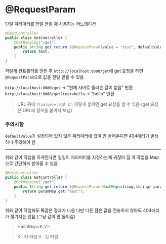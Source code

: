 # @RequestParam

단일 파라미터를 전달 받을 때 사용하는 어노테이션

```java
@RestController
public class GetController {
    @GetMapping("/get")
    public String get_return (@RequestParam(value = "test", defaultValue = "현재 서버로 올라온 값이 없음") String text){
        return text;
    }
}
```

저렇게 컨트롤러를 만든 후 `http://localhost:8080/get`에 get 요청을 하면 `@RequestParam`으로 값을 전달 받을 수 있음

`http://localhost:8080/get` -> "현재 서버로 올라온 값이 없음" 반환
`http://localhost:8080/get?test=hello` -> "hello" 반환

> URL 뒤에 `?[value]=[보낼 값]` 이렇게 붙이면 get 요청을 할 수 있음
> (get 요청은 URL에 정보를 붙여서 보냄)

### 주의사항

`defaultValue`가 설정되어 있지 않은 파라미터에 값이 안 들어온다면 404에러가 발생하니 주의해야 함

---

위와 같이 작업을 하게된다면 일일이 파라미터를 지정하는게 귀찮아 짐
이 작업을 Map으로 간단하게 받아올 수 있음

```java
@RestController
public class GetController {
    @GetMapping("/get")
    public String get_return (@RequestParam HashMap<string,string> paramMap){
        return paramMap.get("test");
    }
}
```

위와 같이 작업해도 똑같은 결과가 나옴
다만 다른 점은 값을 전송하지 않아도 404에러가 생기지는 않음 (그냥 값이 안 들어감)

> HashMap<K,V>
>
> K : 키 타입
> V : 갑 타입

